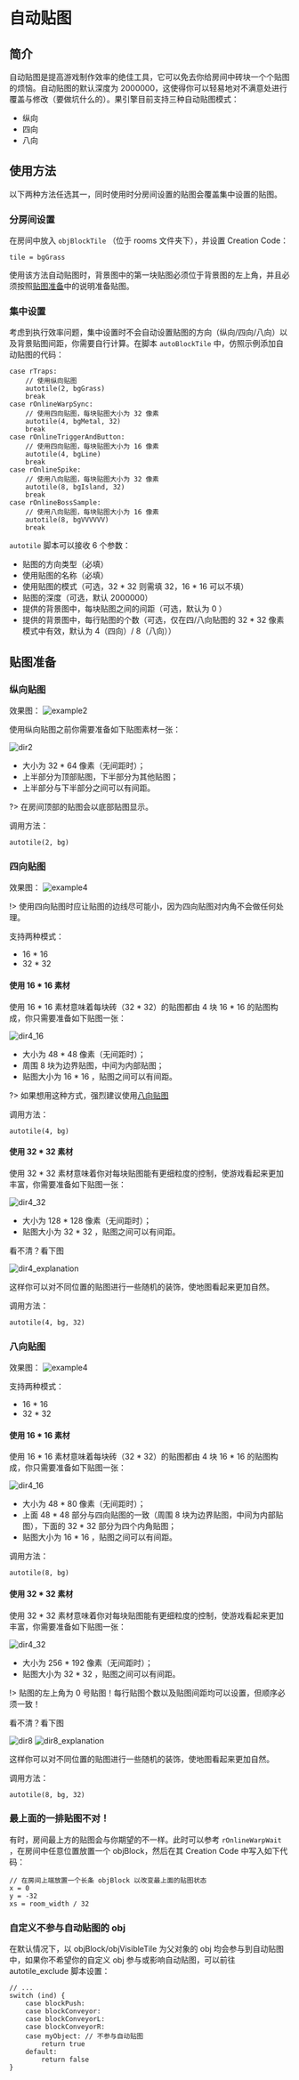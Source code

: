 # 自动贴图

## 简介

自动贴图是提高游戏制作效率的绝佳工具，它可以免去你给房间中砖块一个个贴图的烦恼。自动贴图的默认深度为 2000000，这使得你可以轻易地对不满意处进行覆盖与修改（要做坑什么的）。果引擎目前支持三种自动贴图模式：

- 纵向
- 四向
- 八向

## 使用方法

以下两种方法任选其一，同时使用时分房间设置的贴图会覆盖集中设置的贴图。

### 分房间设置

在房间中放入 `objBlockTile` （位于 rooms 文件夹下），并设置 Creation Code：

```gml
tile = bgGrass
```

使用该方法自动贴图时，背景图中的第一块贴图必须位于背景图的左上角，并且必须按照[贴图准备](autotile?id=贴图准备)中的说明准备贴图。

### 集中设置

考虑到执行效率问题，集中设置时不会自动设置贴图的方向（纵向/四向/八向）以及背景贴图间距，你需要自行计算。在脚本 `autoBlockTile` 中，仿照示例添加自动贴图的代码：

```gml
case rTraps:
    // 使用纵向贴图
    autotile(2, bgGrass)
    break
case rOnlineWarpSync:
    // 使用四向贴图，每块贴图大小为 32 像素
    autotile(4, bgMetal, 32)
    break
case rOnlineTriggerAndButton:
    // 使用四向贴图，每块贴图大小为 16 像素
    autotile(4, bgLine)
    break
case rOnlineSpike:
    // 使用八向贴图，每块贴图大小为 32 像素
    autotile(8, bgIsland, 32)
    break
case rOnlineBossSample:
    // 使用八向贴图，每块贴图大小为 16 像素
    autotile(8, bgVVVVVV)
    break
```

`autotile` 脚本可以接收 6 个参数：

- 贴图的方向类型（必填）
- 使用贴图的名称（必填）
- 使用贴图的模式（可选，32 \* 32 则需填 32，16 \* 16 可以不填）
- 贴图的深度（可选，默认 2000000）
- 提供的背景图中，每块贴图之间的间距（可选，默认为 0 ）
- 提供的背景图中，每行贴图的个数（可选，仅在四/八向贴图的 32 \* 32 像素模式中有效，默认为 4（四向）/ 8（八向））

## 贴图准备

### 纵向贴图

效果图：
![example2](_images/autotile/example2.png)

使用纵向贴图之前你需要准备如下贴图素材一张：

![dir2](_images/autotile/tile2_32.png)

- 大小为 32 \* 64 像素（无间距时）；
- 上半部分为顶部贴图，下半部分为其他贴图；
- 上半部分与下半部分之间可以有间距。

?> 在房间顶部的贴图会以底部贴图显示。

调用方法：

```gml
autotile(2, bg)
```

### 四向贴图

效果图：
![example4](_images/autotile/example4.png)

!> 使用四向贴图时应让贴图的边线尽可能小，因为四向贴图对内角不会做任何处理。

支持两种模式：

- 16 \* 16
- 32 \* 32

#### 使用 16 \* 16 素材

使用 16 \* 16 素材意味着每块砖（32 \* 32）的贴图都由 4 块 16 \* 16 的贴图构成，你只需要准备如下贴图一张：

![dir4_16](_images/autotile/tile4_16.png)

- 大小为 48 \* 48 像素（无间距时）；
- 周围 8 块为边界贴图，中间为内部贴图；
- 贴图大小为 16 \* 16 ，贴图之间可以有间距。

?> 如果想用这种方式，强烈建议使用[八向贴图](autotile?id=八向贴图)

调用方法：

```gml
autotile(4, bg)
```

#### 使用 32 \* 32 素材

使用 32 \* 32 素材意味着你对每块贴图能有更细粒度的控制，使游戏看起来更加丰富，你需要准备如下贴图一张：

![dir4_32](_images/autotile/tile4_32.png)

- 大小为 128 \* 128 像素（无间距时）；
- 贴图大小为 32 \* 32 ，贴图之间可以有间距。

看不清？看下图

![dir4_explanation](_images/autotile/explanation4_32.png)

这样你可以对不同位置的贴图进行一些随机的装饰，使地图看起来更加自然。

调用方法：

```gml
autotile(4, bg, 32)
```

### 八向贴图

效果图：
![example4](_images/autotile/example8.png)

支持两种模式：

- 16 \* 16
- 32 \* 32

#### 使用 16 \* 16 素材

使用 16 \* 16 素材意味着每块砖（32 \* 32）的贴图都由 4 块 16 \* 16 的贴图构成，你只需要准备如下贴图一张：

![dir4_16](_images/autotile/tile8_16.png)

- 大小为 48 \* 80 像素（无间距时）；
- 上面 48 \* 48 部分与四向贴图的一致（周围 8 块为边界贴图，中间为内部贴图），下面的 32 \* 32 部分为四个内角贴图；
- 贴图大小为 16 \* 16 ，贴图之间可以有间距。

调用方法：

```gml
autotile(8, bg)
```

#### 使用 32 \* 32 素材

使用 32 \* 32 素材意味着你对每块贴图能有更细粒度的控制，使游戏看起来更加丰富，你需要准备如下贴图一张：

![dir4_32](_images/autotile/tile8_32.png)

- 大小为 256 \* 192 像素（无间距时）；
- 贴图大小为 32 \* 32 ，贴图之间可以有间距。

!> 贴图的左上角为 0 号贴图！每行贴图个数以及贴图间距均可以设置，但顺序必须一致！

看不清？看下图

![dir8](_images/autotile/explanation8.png)
![dir8_explanation](_images/autotile/explanation8_32.png)

这样你可以对不同位置的贴图进行一些随机的装饰，使地图看起来更加自然。

调用方法：

```gml
autotile(8, bg, 32)
```

### 最上面的一排贴图不对！

有时，房间最上方的贴图会与你期望的不一样。此时可以参考 `rOnlineWarpWait` ，在房间中任意位置放置一个 objBlock，然后在其 Creation Code 中写入如下代码：

```gml
// 在房间上端放置一个长条 objBlock 以改变最上面的贴图状态
x = 0
y = -32
xs = room_width / 32
```

### 自定义不参与自动贴图的 obj

在默认情况下，以 objBlock/objVisibleTile 为父对象的 obj 均会参与到自动贴图中，如果你不希望你的自定义 obj 参与或影响自动贴图，可以前往 autotile_exclude 脚本设置：

```gml
// ...
switch (ind) {
    case blockPush:
    case blockConveyor:
    case blockConveyorL:
    case blockConveyorR:
    case myObject: // 不参与自动贴图
        return true
    default:
        return false
}
```
